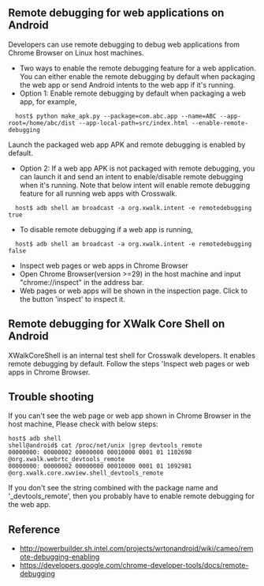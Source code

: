 ## Remote debugging for web applications on Android
Developers can use remote debugging to debug web applications from Chrome Browser on Linux host machines.
 * Two ways to enable the remote debugging feature for a web application. You can either enable the remote debugging by default when packaging the web app or send Android intents to the web app if it's running.
  * Option 1: Enable remote debugging by default when packaging a web app, for example,
```
  host$ python make_apk.py --package=com.abc.app --name=ABC --app-root=/home/abc/dist --app-local-path=src/index.html --enable-remote-debugging
```
  Launch the packaged web app APK and remote debugging is enabled by default.
  * Option 2: If a web app APK is not packaged with remote debugging, you can launch it and send an intent to enable/disable remote debugging when it's running. Note that below intent will enable remote debugging feature for all running web apps with Crosswalk.
```
  host$ adb shell am broadcast -a org.xwalk.intent -e remotedebugging true  
```
  * To disable remote debugging if a web app is running,
```
  host$ adb shell am broadcast -a org.xwalk.intent -e remotedebugging false
```
 * Inspect web pages or web apps in Chrome Browser
  * Open Chrome Browser(version >=29) in the host machine and input "chrome://inspect" in the address bar.
  * Web pages or web apps will be shown in the inspection page. Click to the button 'inspect' to inspect it.

## Remote debugging for XWalk Core Shell on Android
XWalkCoreShell is an internal test shell for Crosswalk developers. It enables remote debugging by default. 
Follow the steps 'Inspect web pages or web apps in Chrome Browser.

## Trouble shooting
If you can't see the web page or web app shown in Chrome Browser in the host machine, Please check with below steps:
```
host$ adb shell 
shell@android$ cat /proc/net/unix |grep devtools_remote
00000000: 00000002 00000000 00010000 0001 01 1102698 @org.xwalk.webrtc_devtools_remote
00000000: 00000002 00000000 00010000 0001 01 1092981 @org.xwalk.core.xwview.shell_devtools_remote
```
If you don't see the string combined with the package name and '_devtools_remote', then you probably have to enable remote debugging for the web app.

## Reference
* http://powerbuilder.sh.intel.com/projects/wrtonandroid/wiki/cameo/remote-debugging-enabling
* https://developers.google.com/chrome-developer-tools/docs/remote-debugging